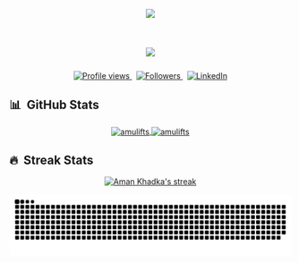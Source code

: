 <div>
<p align="center">
  <img src="https://capsule-render.vercel.app/api?type=waving&color=gradient&height=60&section=header"/>
</p>
</div>

<h1 align="center">
  <a href="https://git.io/typing-svg">
    <img src="https://readme-typing-svg.herokuapp.com/?font=noto+sans&color=101010&duration=3000&center=true&vCenter=true&lines=Hello,+There!+%F0%9F%91%8B;I+am+Aman+Khadka.;Nice+to+meet+you!&center=true&size=30">
  </a>
</h1>

<p align="center">
  <a href="https://github.com/amulifts">
    <img src="https://komarev.com/ghpvc/?username=amulifts&color=101010" alt="Profile views" />
  </a>
  &nbsp;
  <a href="https://github.com/amulifts?tab=followers">
    <img src="https://img.shields.io/github/followers/amulifts?style=social" alt="Followers" />
  </a>&nbsp;
  <a href="https://www.linkedin.com/in/amulifts/">
    <img src="https://img.shields.io/badge/-amulifts-101010?style=flat-square&logo=Linkedin&logoColor=white&link=https://www.linkedin.com/in/amulifts/" alt="LinkedIn" />
  </a>
</p>
<div>
  
## 📊 &nbsp;GitHub Stats
  
  <div align="center">
    <a href="https://github.com/amulifts">
    <img width=450 height=170 align="center" alt="amulifts" src="https://github-readme-stats.vercel.app/api?username=amulifts&theme=vue-dark&show_icons=true&bg_color=0D1117&hide_border=true&count_private=true" />
  </a>
  <a href="https://github.com/amulifts">
    <img align="center" alt="amulifts" src="https://github-readme-stats.vercel.app/api/top-langs/?username=amulifts&theme=vue-dark&layout=compact&bg_color=0D1117&hide_border=true&langs_count=10&count_private=true" />
  </a>
  </div>
</div>
 
<div>

## 🔥 &nbsp;Streak Stats
  
  <p align="center">
  <a href="https://github.com/amulifts">
    <img alt="Aman Khadka's streak" src="https://github-readme-streak-stats.herokuapp.com/?user=amulifts&fire=pink&theme=vue-dark&background=0D1117&hide_border=true"/>
  </a>
  </p>
  
  <p align="center">
    <picture>
      <source
        media="(prefers-color-scheme: dark)"
        srcset="https://github.com/amulifts/amulifts/blob/output/github-contribution-grid-snake-dark.svg"
      />
      <source
        media="(prefers-color-scheme: light)"
        srcset="https://github.com/amulifts/amulifts/blob/output/github-contribution-grid-snake.svg"
      />
      <img
        alt="github contribution grid snake animation"
        src="https://github.com/amulifts/amulifts/blob/output/github-contribution-grid-snake.svg"
      />
    </picture>
  </p>

  
